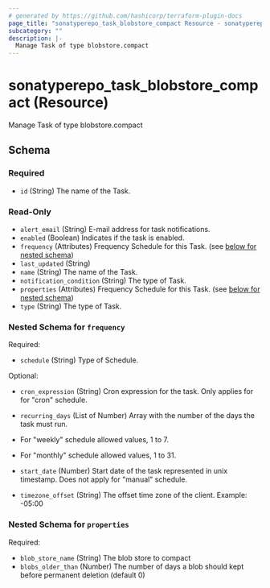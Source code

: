```yaml
---
# generated by https://github.com/hashicorp/terraform-plugin-docs
page_title: "sonatyperepo_task_blobstore_compact Resource - sonatyperepo"
subcategory: ""
description: |-
  Manage Task of type blobstore.compact
---
```


# sonatyperepo_task_blobstore_compact (Resource)

Manage Task of type blobstore.compact



<!-- schema generated by tfplugindocs -->
## Schema

### Required

- `id` (String) The name of the Task.

### Read-Only

- `alert_email` (String) E-mail address for task notifications.
- `enabled` (Boolean) Indicates if the task is enabled.
- `frequency` (Attributes) Frequency Schedule for this Task. (see [below for nested schema](#nestedatt--frequency))
- `last_updated` (String)
- `name` (String) The name of the Task.
- `notification_condition` (String) The type of Task.
- `properties` (Attributes) Frequency Schedule for this Task. (see [below for nested schema](#nestedatt--properties))
- `type` (String) The type of Task.

<a id="nestedatt--frequency"></a>
### Nested Schema for `frequency`

Required:

- `schedule` (String) Type of Schedule.

Optional:

- `cron_expression` (String) Cron expression for the task. Only applies for for "cron" schedule.
- `recurring_days` (List of Number) Array with the number of the days the task must run.

- For "weekly" schedule allowed values, 1 to 7.
- For "monthly" schedule allowed values, 1 to 31.
- `start_date` (Number) Start date of the task represented in unix timestamp. Does not apply for "manual" schedule.
- `timezone_offset` (String) The offset time zone of the client. Example: -05:00


<a id="nestedatt--properties"></a>
### Nested Schema for `properties`

Required:

- `blob_store_name` (String) The blob store to compact
- `blobs_older_than` (Number) The number of days a blob should kept before permanent deletion (default 0)
